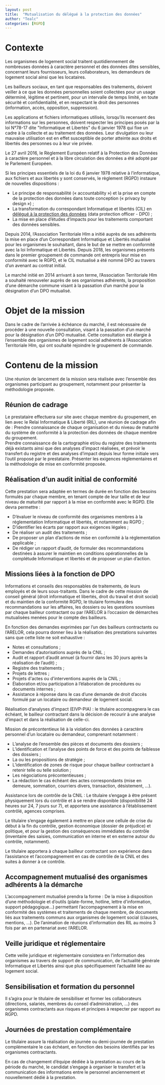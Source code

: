 ```yaml
---
layout: post
title:  "Mutualisation du délégué à la protection des données"
author: "Tealc"
categories: [RGPD]
---
```


# Contexte
Les organismes de logement social traitent quotidiennement de nombreuses données à caractère personnel et des données dites sensibles, concernant leurs fournisseurs, leurs collaborateurs, les demandeurs de logement social ainsi que les locataires.

Les bailleurs sociaux, en tant que responsables des traitements, doivent veiller à ce que les données personnelles soient collectées pour un usage déterminé, légitime et pertinent, pour un intervalle de temps limité, en toute sécurité et confidentialité, et en respectant le droit des personnes (information, accès, opposition, suppression).

Les applications et fichiers informatiques utilisés, lorsqu’ils recensent des informations sur les personnes, doivent respecter les principes posés par la loi N°78-17 dite "Informatique et Libertés" du 6 janvier 1978 qui fixe un cadre à la collecte et au traitement des données. Leur divulgation ou leur mauvaise utilisation est en effet susceptible de porter atteinte aux droits et libertés des personnes ou à leur vie privée.

Le 27 avril 2016, le Règlement Européen relatif à la Protection des Données à caractère personnel et à la libre circulation des données a été adopté par le Parlement Européen.

Si les principes essentiels de la loi du 6 janvier 1978 relative à l’informatique, aux fichiers et aux libertés y sont conservés, le règlement (RGPD) instaure de nouvelles dispositions :
- Le principe de responsabilité (« accountability ») et la prise en compte de la protection des données dans toute conception (« privacy by design ») ;
- La transformation du correspondant Informatique et libertés (CIL) en [délégué à la protection des données](https://www.cnil.fr/fr/le-delegue-la-protection-des-donnees-dpo) (data protection officer - DPO) ;
- La mise en place d’études d‘impacts pour les traitements comportant des données sensibles.

Depuis 2014, l’Association Territoriale Hlm a initié auprès de ses adhérents la mise en place d’un Correspondant Informatique et Libertés mutualisé pour les organismes le souhaitant, dans le but de se mettre en conformité avec la loi Informatique et Libertés. Depuis 2018, les organismes présents dans le premier groupement de commande ont entrepris leur mise en conformité avec le RGPD, et le CIL mutualisé a été nommé DPO au travers d’un avenant au contrat initial.

Le marché initié en 2014 arrivant à son terme, l’Association Territoriale Hlm a souhaité renouveler auprès de ses organismes adhérents, la proposition d’une démarche commune visant à la passation d’un marché pour la désignation d’un DPO mutualisé.

# Objet de la mission
Dans le cadre de l’arrivée à échéance du marché, il est nécessaire de procéder à une nouvelle consultation, visant à la passation d’un marché pour la désignation d’un DPO mutualisé.
Cette consultation est élargie à l’ensemble des organismes de logement social adhérents à l’Association Territoriale Hlm, qui ont souhaité rejoindre le groupement de commande.

# Contenu de la mission
Une réunion de lancement de la mission sera réalisée avec l’ensemble des organismes participant au groupement, notamment pour présenter la méthodologie proposée. 

## Réunion de cadrage

Le prestataire effectuera sur site avec chaque membre du groupement, en lien avec le Relai Informatique & Liberté (RIL), une réunion de cadrage afin de :
Prendre connaissance de chaque organisation et du niveau de maturité du système de conformité à la protection des données de chaque membre du groupement.  
Prendre connaissance de la cartographie et/ou du registre des traitements déjà existants ainsi que des analyses d’impact réalisées, et prévoir le transfert du registre et des analyses d’impact depuis leur forme initiale vers l’outil proposé par le prestataire.
Présenter les exigences réglementaires et la méthodologie de mise en conformité proposée.

## Réalisation d’un audit initial de conformité

Cette prestation sera adaptée en termes de durée en fonction des besoins formulés par chaque membre, en tenant compte de leur taille et de leur niveau de maturité par rapport à la mise en conformité avec le RGPD. Elle devra permettre :
- D’évaluer le niveau de conformité des organismes membres à la réglementation Informatique et libertés, et notamment au RGPD ; 
- D’identifier les écarts par rapport aux exigences légales ; 
- De réaliser un audit des traitements ; 
- De proposer un plan d’actions de mise en conformité à la réglementation applicable ; 
- De rédiger un rapport d’audit, de formuler des recommandations destinées à assurer le maintien en conditions opérationnelles de la complétude Informatique et libertés et de proposer un plan d’action.

## Missions liées à la fonction de DPO

Informations et conseils des responsables de traitements, de leurs employés et de leurs sous-traitants.
Dans le cadre de cette mission de conseil général (droit informatique et libertés, droit du travail et droit social) et du maintien de la conformité RGPD, le titulaire formulera des recommandations sur les affaires, les dossiers ou les questions soumises par chaque bailleur contractant ou par l’ARELOR à l’occasion de démarches mutualisées menées pour le compte des bailleurs.

En fonction des demandes exprimées par l’un des bailleurs contractants ou l’ARELOR, cela pourra donner lieu à la réalisation des prestations suivantes sans que cette liste ne soit exhaustive : 
- Notes et consultations ; 
- Demandes d’autorisations auprès de la CNIL ; 
- Audit et rapport d’audit annuel (à fournir dans les 30 jours après la réalisation de l’audit) ;
- Registre des traitements ; 
- Projets de lettres ; 
- Projets d'actes ou d'interventions auprès de la CNIL ; 
- Élaboration et/ou participation à l’élaboration de procédures ou documents internes ;
- Assistance à réponse dans le cas d’une demande de droit d’accès formulé par un locataire ou demandeur de logement social.

Réalisation d’analyses d’impact (EIVP-PIA) : le titulaire accompagnera le cas échéant, le bailleur contractant dans la décision de recourir à une analyse d’impact et dans la réalisation de celle-ci.

Mission de précontentieux lié à la violation des données à caractère personnel d’un locataire ou demandeur, comprenant notamment :
- L’analyse de l’ensemble des pièces et documents des dossiers ; 
- L’identification et l’analyse des points de force et des points de faiblesse des dossiers ;
- La ou les propositions de stratégie ; 
- L’identification de zones de risque pour chaque bailleur contractant à retenir telle ou telle solution ; 
- Les négociations précontentieuses ; 
- La rédaction le cas échéant des actes correspondants (mise en demeure, sommation, courriers divers, transaction, désistement, …).

Assistance lors de contrôle de la CNIL :
Le titulaire s’engage à être présent physiquement lors du contrôle et à se rendre disponible (disponibilité 24 heures sur 24, 7 jours sur 7), et apportera une assistance à l’établissement contrôlé, agences comprises.  
 
Le titulaire s’engage également à mettre en place une cellule de crise du début à la fin du contrôle, gestion économique (dossier de préjudice) et politique, et pour la gestion des conséquences immédiates du contrôle (inventaire des saisies, communication en interne et en externe autour du contrôle, notamment). 

Le titulaire apportera à chaque bailleur contractant son expérience dans l’assistance et l’accompagnement en cas de contrôle de la CNIL et des suites à donner à ce contrôle. 
 
## Accompagnement mutualisé des organismes adhérents à la démarche

L’accompagnement mutualisé prendra la forme :
De la mise à disposition d’une méthodologie et d’outils (plate-forme, hotline, lettre d'information, support pédagogique…) permettant l’accompagnement à la mise en conformité des systèmes et traitements de chaque membre, de documents liés aux traitements communs aux organismes de logement social (clauses, mentions, …).
De l’animation de réunions d’information des RIL au moins 3 fois par an en partenariat avec l’ARELOR.

## Veille juridique et réglementaire

Cette veille juridique et réglementaire consistera en l’information des organismes au travers de support de communication, de l’actualité générale Informatique et Libertés ainsi que plus spécifiquement l’actualité liée au logement social.

## Sensibilisation et formation du personnel

Il s’agira pour le titulaire de sensibiliser et former les collaborateurs (directions, salariés, membres du conseil d’administration, …) des organismes contractants aux risques et principes à respecter par rapport au RGPD.

## Journées de prestation complémentaire

Le titulaire assure la réalisation de journée ou demi-journée de prestation complémentaire le cas échéant, en fonction des besoins identifiés par les organismes contractants. 

En cas de changement d’équipe dédiée à la prestation au cours de la période du marché, le candidat s’engage à organiser le transfert et la communication des informations entre le personnel anciennement et nouvellement dédié à la prestation.